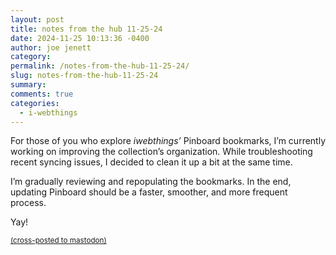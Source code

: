 ```yaml
---
layout: post
title: notes from the hub 11-25-24
date: 2024-11-25 10:13:36 -0400
author: joe jenett
category: 
permalink: /notes-from-the-hub-11-25-24/
slug: notes-from-the-hub-11-25-24
summary: 
comments: true
categories:
  - i-webthings
---
```

For those of you who explore _iwebthings’_ Pinboard bookmarks, I’m currently working on improving the collection’s organization. While troubleshooting recent syncing issues, I decided to clean it up a bit at the same time.

I’m gradually reviewing and repopulating the bookmarks. In the end, updating Pinboard should be a faster, smoother, and more frequent process.

Yay!

<a href="https://brid.gy/publish/mastodon"><small>(cross-posted to mastodon)</small></a>
